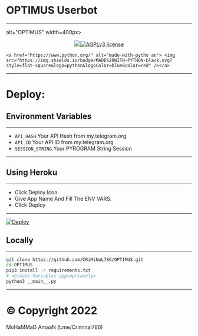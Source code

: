 # OPTIMUS Userbot
---
alt="OPTIMUS" width=400px></a>
<p align="center">
   <a href="https://github.com/CRIMINAL786/OPTIMUS"><img src="https://telegra.ph/file/f85226ecf32e27572c7ea.jpg"

[![AGPLv3 license](https://img.shields.io/badge/License-AGPL%20v3-green.svg)]( https://github.com/CRiMiNaL786/OPTIMUS#copyright--license)

    <a href="https://www.python.org/" alt="made-with-pytho an"> <img src="https://img.shields.io/badge/MADE%20WITH-PYTHON-black.svg?style=flat-square&logo=python&logoColor=blue&color=red" /></a>


---

# Deploy:
## Environment Variables
---
- `API_HASH` Your API Hash from my.telegram.org
- `API_ID` Your API ID from my.telegram.org
- `SESSION_STRING` Your PYROGRAM String Session
---

## Using Heroku
---
- Click Deploy Icon
- Give App Name And Fill The ENV VARS.
- Click Deploy
---
[![Deploy](https://www.herokucdn.com/deploy/button.svg)](https://heroku.com/deploy?template=https://github.com/CRiMiNaL786/OPTIMUS)
## Locally
---
```sh
git clone https://github.com/CRiMiNaL786/OPTIMUS.git
cd OPTIMUS
pip3 install -r requirements.txt
# <Create Variables appropriately>
python3 __main__.py
```
---


# © Copyright 2022 
MoHaMMaD AmaaN (t.me/Criminal786)
